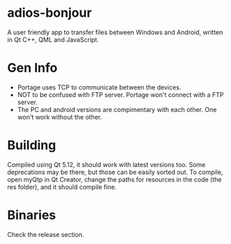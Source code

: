 # adios-bonjour
A user friendly app to transfer files between Windows and Android, written in Qt C++, QML and JavaScript.

# Gen Info
- Portage uses TCP to communicate between the devices.
- NOT to be confused with FTP server. Portage won't connect with a FTP server.
- The PC and android versions are compimentary with each other. One won't work without the other.

# Building
Compiled using Qt 5.12, it should work with latest versions too. Some deprecations may be there, but those can be easily sorted out.
To compile, open myQtp in Qt Creator, change the paths for resources in the code (the res folder), and it should compile fine.

# Binaries
Check the release section.
